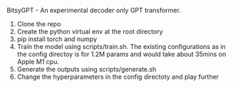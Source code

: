 BitsyGPT - An experimental decoder only GPT transformer.


1. Clone the repo
2. Create the python virtual env at the root directory
3. pip install torch and numpy
4. Train the model using scripts/train.sh. The existing configurations as in the config directoy is for 1.2M params and would take about 35mins on Apple M1 cpu. 
5. Generate the outputs using scripts/generate.sh
6. Change the hyperparameters in the config directoty and play further
